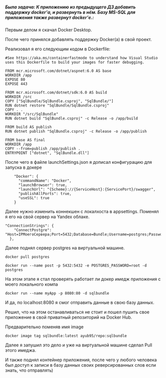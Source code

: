 ##### Была задача: К приложению из предыдущего ДЗ добавить поддержку docker’а, и развернуть в нём. Базу MS-SQL  для приложения также развернут docker’е.:  

Первым делом я скачал Docker Desktop. 

После чего принялся добавлять поддержку Docker(a) в свой проект.

Реализовал я его следующим кодом в Dockerfile:

```
#See https://aka.ms/containerfastmode to understand how Visual Studio uses this Dockerfile to build your images for faster debugging.

FROM mcr.microsoft.com/dotnet/aspnet:6.0 AS base
WORKDIR /app
EXPOSE 80
EXPOSE 443

FROM mcr.microsoft.com/dotnet/sdk:6.0 AS build
WORKDIR /src
COPY ["SqlBundle/SqlBundle.csproj", "SqlBundle/"]
RUN dotnet restore "SqlBundle/SqlBundle.csproj"
COPY . .
WORKDIR "/src/SqlBundle"
RUN dotnet build "SqlBundle.csproj" -c Release -o /app/build

FROM build AS publish
RUN dotnet publish "SqlBundle.csproj" -c Release -o /app/publish

FROM base AS final
WORKDIR /app
COPY --from=publish /app/publish .
ENTRYPOINT ["dotnet", "SqlBundle.dll"]

```

После чего в файле launchSettings.json я дописал конфигурацию для запуска в докере

```
    "Docker": {
      "commandName": "Docker",
      "launchBrowser": true,
      "launchUrl": "{Scheme}://{ServiceHost}:{ServicePort}/swagger",
      "publishAllPorts": true,
      "useSSL": true
    }

```

Далее нужно изменить коннекшен с локалхоста в appsettings. Поменял я его на свой сервер на Yandex облаке.

```
"ConnectionStrings": {
    "ConnectPostgre": "Host=IPМоегоСервера;Port=5432;Database=Bundle;Username=postgres;Password=root"
  },
```

Далее поднял сервер postgres на виртуальной машине.

```
docker pull postgres
```

```
docker run --name post -p 5432:5432 -e POSTGRES_PASSWORD=root -d postgres
```

На этом этапе я стал проверять работает ли докер имедж приложения с моего локального компа 

```
docker run --name myApp -p 8080:80 -d sqlbundle

```

И да, по localhost:8080 я смог отправить данные в свою базу данных.

Решил, что на этом останавливаться не стоит и пошел пушить свое приложение в свой приватный репозиторий на Docker Hub. 

Предварительно поменяв имя image  
```
docker image tag sqlbundle:latest ayub95/repo:sqlbundle

```

Далее я запушил это дело и уже на виртуальной машине сделал Pull этого имеджа.

И также поднял контейнер приложения, после чего у любого человека был доступ к записи в базу данных своих реверсированных слов если знать, что отправлять)


